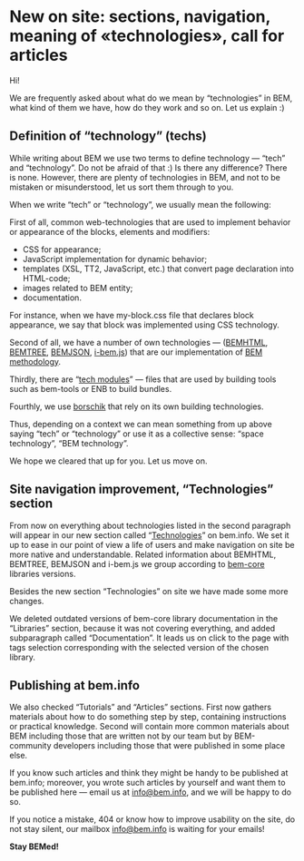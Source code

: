# New on site: sections, navigation, meaning of «technologies», call for articles

Hi!

We are frequently asked about what do we mean by “technologies” in BEM, what kind of them we have, how do they work and so on. Let us explain :)

## Definition of “technology” (techs)

While writing about BEM we use two terms to define technology — “tech” and “technology”. Do not be afraid of that :) Is there any difference? There is none. However, there are plenty of technologies in BEM, and not to be mistaken or misunderstood, let us sort them through to you.

When we write “tech” or “technology”, we usually mean the following:

First of all, common web-technologies that are used to implement behavior or appearance of the blocks, elements and modifiers:
* CSS for appearance;
* JavaScript implementation for dynamic behavior;
* templates (XSL, TT2, JavaScript, etc.) that convert page declaration into HTML-code;
* images related to BEM entity;
* documentation.

For instance, when we have my-block.css file that declares block appearance, we say that block was implemented using CSS technology.

Second of all, we have a number of own technologies — ([BEMHTML](https://en.bem.info/technology/bemhtml/current/reference/), [BEMTREE](https://en.bem.info/technology/bemtree/current/bemtree/), [BEMJSON](https://en.bem.info/technology/bemjson/current/bemjson/), [i-bem.js](https://en.bem.info/tutorials/bem-js-tutorial/)) that are our implementation of [BEM methodology](https://en.bem.info/method/).

Thirdly, there are “[tech modules](https://en.bem.info/tools/bem/bem-tools/tech-modules/)” — files that are used by building tools such as bem-tools or ENB to build bundles.

Fourthly, we use [borschik](https://en.bem.info/tools/optimizers/borschik/) that rely on its own building technologies.

Thus, depending on a context we can mean something from up above saying “tech” or “technology” or use it as a collective sense: “space technology”, “BEM technology”.

We hope we cleared that up for you. Let us move on.

## Site navigation improvement, “Technologies” section

From now on everything about technologies listed in the second paragraph will appear in our new section called “[Technologies](https://en.bem.info/technology/)” on bem.info. We set it up to ease in our point of view a life of users and make navigation on site be more native and understandable. Related information about BEMHTML, BEMTREE, BEMJSON and i-bem.js we group according to [bem-core](https://en.bem.info/libs/bem-core/) libraries versions.

Besides the new section “Technologies” on site we have made some more changes.

We deleted outdated versions of bem-core library documentation in the “Libraries” section, because it was not covering everything, and added subparagraph called “Documentation”. It leads us on click to the page with tags selection corresponding with the selected version of the chosen library.

## Publishing at bem.info

We also checked “Tutorials” and “Articles” sections. First now gathers materials about how to do something step by step, containing instructions or practical knowledge. Second will contain more common materials about BEM including those that are written not by our team but by BEM-community developers including those that were published in some place else.

If you know such articles and think they might be handy to be published at bem.info; moreover, you wrote such articles by yourself and want them to be published here — email us at [info@bem.info](mailto:info@bem.info), and we will be happy to do so.

If you notice a mistake, 404 or know how to improve usability on the site, do not stay silent, our mailbox [info@bem.info](mailto:info@bem.info) is waiting for your emails!

**Stay BEMed!**
